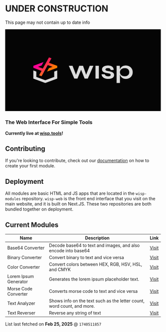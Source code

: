 # UNDER CONSTRUCTION

This page may not contain up to date info

![Logo](../assets/logo.png)

### The Web Interface For Simple Tools

**Currently live at [wisp.tools](https://www.wisp.tools/)!**

## Contributing

If you're looking to contribute, check out our [documentation](https://www.wisp.tools/docs) on how to create your first module.

## Deployment

All modules are basic HTML and JS apps that are located in the `wisp-modules` repository. `wisp-web` is the front end interface that you visit on the main website, and it is built on Next.JS. These two repositories are both bundled together on deployment.

## Current Modules
| Name | Description | Link |
| --- | --- | --- |
| Base64 Converter | Decode base64 to text and images, and also encode into base64 | [Visit](https://www.wisp.tools/mod/base64) |
| Binary Converter | Convert binary to text and vice versa | [Visit](https://www.wisp.tools/mod/binary) |
| Color Converter | Convert colors between HEX, RGB, HSV, HSL, and CMYK | [Visit](https://www.wisp.tools/mod/color-converter) |
| Lorem Ipsum Generator | Generates the lorem ipsum placeholder text. | [Visit](https://www.wisp.tools/mod/lorem-ipsum) |
| Morse Code Converter | Converts morse code to text and vice versa | [Visit](https://www.wisp.tools/mod/morse) |
| Text Analyzer | Shows info on the text such as the letter count, word count, and more. | [Visit](https://www.wisp.tools/mod/text-analyzer) |
| Text Reverser | Reverse any string of text | [Visit](https://www.wisp.tools/mod/text-reverse) |


List last fetched on **Feb 25, 2025** @ `1740511857`
